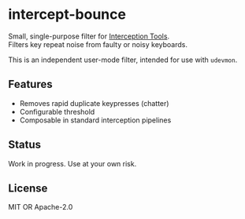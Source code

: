 # intercept-bounce

Small, single-purpose filter for [Interception Tools](https://gitlab.com/interception/linux/tools).  
Filters key repeat noise from faulty or noisy keyboards.

This is an independent user-mode filter, intended for use with `udevmon`.

## Features

- Removes rapid duplicate keypresses (chatter)
- Configurable threshold
- Composable in standard interception pipelines

## Status

Work in progress. Use at your own risk.

## License

MIT OR Apache-2.0
